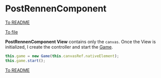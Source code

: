 # PostRennenComponent

[To README](./../../../README.md) 

[To file](./../../../02_APP/PostRennen/src/app/component/post-rennen-game/post-rennen-game.component.ts)

**PostRennenComponent View** contains only the `canvas`. Once the View is initialized, I create the controller and start the [Game](./controllers/game.md).

```typescript
this.game = new Game(this.canvasRef.nativeElement);  
this.game.start();
```


[To README](./../../../README.md) 